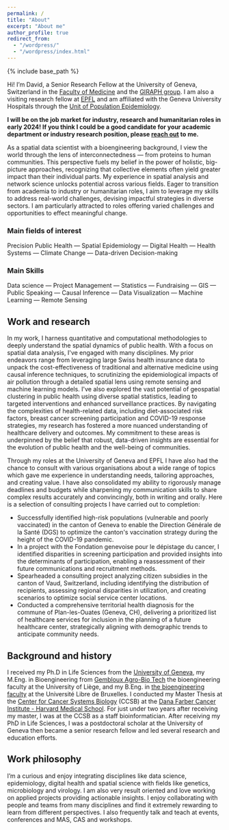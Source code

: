 ```yaml
---
permalink: /
title: "About"
excerpt: "About me"
author_profile: true
redirect_from: 
  - "/wordpress/"
  - "/wordpress/index.html"
---
```


{% include base_path %}

Hi! I’m David, a Senior Research Fellow at the University of Geneva, 
Switzerland in the [Faculty of Medicine](https://www.unige.ch/medecine/) 
and the [GIRAPH group](https://www.giraph.org/). I am also a visiting research fellow at [EPFL](https://www.epfl.ch/labs/lgb/geome/) 
and am affiliated with the Geneva University Hospitals through 
the [Unit of Population Epidemiology](https://www.hug.ch/medecine-premier-recours/uep).


**I will be on the job market for industry, research and humanitarian roles in early 2024! If you think I could be a good candidate for your academic department or industry research position, please [reach out](https://daderidd.github.io/contact/) to me.**

As a spatial data scientist with a bioengineering background, I view the world through
the lens of interconnectedness — from proteins to human communities. This
perspective fuels my belief in the power of holistic, big-picture approaches,
recognizing that collective elements often yield greater impact than their individual
parts. My experience in spatial analysis and network science unlocks potential across
various fields. Eager to transition from academia to industry or humanitarian roles,
I aim to leverage my skills to address real-world challenges, devising impactful
strategies in diverse sectors. I am particularly attracted to roles offering varied
challenges and opportunities to effect meaningful change.

### Main fields of interest
Precision Public Health — Spatial Epidemiology — Digital Health — Health Systems — Climate Change — Data-driven Decision-making

### Main Skills
Data science — Project Management — Statistics — Fundraising — GIS — Public Speaking — Causal Inference — Data Visualization — Machine Learning — Remote Sensing

## Work and research
In my work, I harness quantitative and computational methodologies to deeply understand
the spatial dynamics of public health. With a focus on spatial data analysis,
I've engaged with many disciplines. My prior endeavors range from leveraging large
Swiss health insurance data to unpack the cost-effectiveness of traditional and
alternative medicine using causal inference techniques, to scrutinizing the
epidemiological impacts of air pollution through a detailed spatial lens using
remote sensing and machine learning models. I've also explored the vast potential
of geospatial clustering in public health using diverse spatial statistics, leading
to targeted interventions and enhanced surveillance practices. By navigating the
complexities of health-related data, including diet-associated risk factors, breast cancer screening participation
and COVID-19 response strategies, my research has fostered a more nuanced
understanding of healthcare delivery and outcomes. My commitment to these areas is
underpinned by the belief that robust, data-driven insights are essential for the
evolution of public health and the well-being of communities.

Through my roles at the University of Geneva and EPFL I have also had the chance to consult
with various organisations about a wide range of topics which gave me experience in
understanding needs, tailoring approaches, and creating value. I have also
consolidated my ability to rigorously manage deadlines and budgets while sharpening
my communication skills to share complex results accurately and convincingly, both
in writing and orally. Here is a selection of consulting projects I have carried out to completion:

- Successfully identified high-risk populations (vulnerable and poorly vaccinated) in the canton of Geneva to enable the Direction Générale de la Santé (DGS) to optimize the canton's vaccination strategy during the height of the COVID-19 pandemic.
- In a project with the Fondation genevoise pour le dépistage du cancer,  I identified disparities in screening participation and provided insights into the determinants of participation, enabling a reassessment of their future communications and recruitment methods.
- Spearheaded a consulting project analyzing citizen subsidies in the canton of Vaud, Switzerland, including identifying the distribution of
recipients, assessing regional disparities in utilization, and creating scenarios to optimize social service
center locations.
- Conducted a comprehensive territorial health diagnosis for the commune of Plan-les-Ouates (Geneva, CH), delivering a prioritized list of healthcare services for inclusion in the planning of a future healthcare center, strategically aligning with demographic trends to anticipate community needs.



## Background and history
I received my Ph.D in Life Sciences from the [University of Geneva](https://lifesciencesphd.unige.ch/), my M.Eng. in Bioengineering from [Gembloux Agro-Bio Tech](https://www.gembloux.uliege.be/cms/c_4039827/en/gembloux-agro-bio-tech) the bioengineering faculty at the University of Liège, and my B.Eng. in [the bioengineering faculty](https://www.ulb.be/en/programme/ba-irbi-1) at the Université Libre de Bruxelles. I conducted my Master Thesis at the [Center for Cancer Systems Biology](https://ccsb.dana-farber.org/) (CCSB) at the [Dana Farber Cancer Institute - Harvard Medical School](https://www.dana-farber.org/). For just under two years after receiving my master, I was at the CCSB as a staff bioinformatician. After receiving my PhD in Life Sciences, I was a postdoctoral scholar at the University of Geneva then became a senior research fellow and led several research and education efforts.

## Work philosophy
I’m a curious and enjoy integrating disciplines like data science, epidemiology, digital health and spatial science with fields like genetics, microbiology and virology. I am also very result oriented and love working on applied projects providing actionable insights. I enjoy collaborating with people and teams from many disciplines and find it extremely rewarding to learn from different perspectives. I also frequently talk and teach at events, conferences and MAS, CAS and workshops. 


